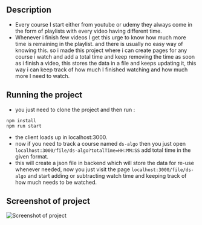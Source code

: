 ## Description
- Every course I start either from youtube or udemy they always come in the form of playlists
with every video having different time. 
- Whenever i finish few videos I get this urge to know how much more time is remaining in the playlist.
and there is usually no easy way of knowing this. so i made this project where i can create pages
for any course i watch and add a total time and keep removing the time as soon as i finish a video, this stores the data in a file and keeps updating it, this way i can keep track of how much I finished watching and how much more I need to 
watch. 

## Running the project
- you just need to clone the project and then run :
```
npm install
npm run start
```

- the client loads up in localhost:3000.
- now if you need to track a course named `ds-algo` then you just open
``` localhost:3000/file/ds-algo?totalTime=HH:MM:SS ``` add total time in the given format.
- this will create a json file in backend which will store the data for re-use whenever needed,
now you just visit the page ``` localhost:3000/file/ds-algo ``` and start adding or subtracting watch time and keeping track of how much needs to be watched.

## Screenshot of project
![Screenshot of project](./assets/screenshot.jpeg)